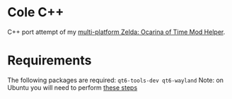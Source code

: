 # Cole C++
C++ port attempt of my [multi-platform Zelda: Ocarina of Time Mod Helper](https://github.com/Yanis42/Cole).

# Requirements
The following packages are required: ``qt6-tools-dev qt6-wayland``
Note: on Ubuntu you will need to perform [these steps](https://askubuntu.com/a/1460243)
